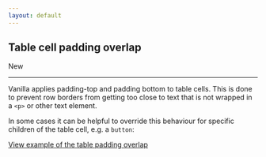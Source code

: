 ```yaml
---
layout: default
---
```


## Table cell padding overlap

<span class="p-label--new">New</span>

<hr>

Vanilla applies padding-top and padding bottom to table cells. This is done to prevent row borders from getting too close to text that is not wrapped in a `<p>` or other text element.

In some cases it can be helpful to override this behaviour for specific children of the table cell, e.g. a `button`:

<a href="/examples/utilities/table-cell-padding-overlap/" class="js-example">
View example of the table padding overlap
</a>

